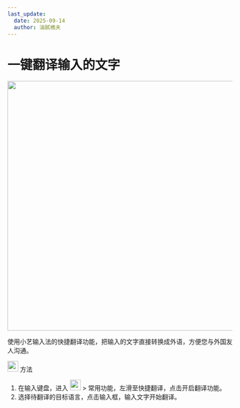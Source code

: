 ```yaml
---
last_update:
  date: 2025-09-14
  author: 油腻樵夫
---
```


# 一键翻译输入的文字

<img src="https://tips-p01-drcn.dbankcdn.cn/MODEL/DOC/C00B031/resource/card/202508111clkwd/zh-cn/image/figure/10143300_f002_QuickTranslation.png" width="560" height=""/>


使用小艺输入法的快捷翻译功能，把输入的文字直接转换成外语，方便您与外国友人沟通。

<img src="https://tips-p01-drcn.dbankcdn.cn/MODEL/EMUI/C00B030/resource/card/202503041becsx/zh-cn/image/common/buttons/fig_method.png" width="24" height="24"/> 方法

1.  在输入键盘，进入 <img src="https://tips-p01-drcn.dbankcdn.cn/MODEL/EMUI/C00B030/resource/card/202509181mmlk4/zh-cn/image/common/buttons/AI_keyboard.png" width="24" height="24"/> > 常用功能，左滑至快捷翻译，点击开启翻译功能。
2.  选择待翻译的目标语言，点击输入框，输入文字开始翻译。

